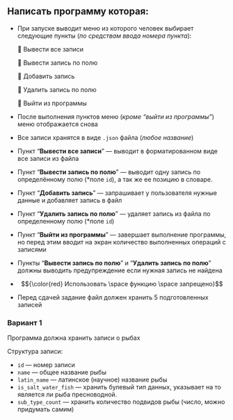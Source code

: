 ##  Написать программу которая:

- При запуске выводит меню из которого человек выбирает следующие пункты (*по средствам ввода номера пункта*):
  
    🧷 Вывести все записи
  
    🧷 Вывести запись по полю
  
    🧷 Добавить запись
  
    🧷 Удалить запись по полю
  
    🧷 Выйти из программы
  
- После выполнения пунктов меню (*кроме “выйти из программы”*) меню отображается снова
- Все записи хранятся в виде `.json` файла (*любое название*)
- Пункт “**Вывести все записи**” — выводит в форматированном виде все записи из файла
- Пункт “**Вывести запись по полю**” — выводит одну запись по определённому полю (*поле `id`), а так же ее позицию в словаре.
- Пункт “**Добавить запись**” — запрашивает у пользователя нужные данные и добавляет запись в файл
- Пункт “**Удалить запись по полю**” — удаляет запись из файла по определенному полю  (*поле  `id`)
- Пункт “**Выйти из программы**” — завершает выполнение программы, но перед этим вводит на экран количество выполненных операций с записями
- Пункты “**Вывести запись по полю**” и “**Удалить запись по полю**” должны выводить предупреждение если нужная запись не найдена
- $${\color{red} Использовать \space функцию \space запрещено}$$
- Перед сдачей задание файл должен хранить 5 подготовленных записей

### Вариант 1

Программа должна хранить записи о рыбах

Структура записи:

- `id` — номер записи
- `name` — общее название рыбы
- `latin_name` — латинское (научное) название рыбы
- `is_salt_water_fish` — хранить булевый тип данных, указывает на то является ли рыба пресноводной.
- `sub_type_count` — хранить количество подвидов рыбы (число, можно придумать самим)
